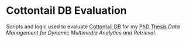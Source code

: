 # Cottontail DB Evaluation
Scripts and logic used to evaluate [Cottontail DB](https://github.com/vitrivr/cottontaildb) for my [PhD Thesis](https://github.com/ppanopticon/phd-thesis) _Data Management for Dynamic Multimedia Analytics and Retrieval_.
